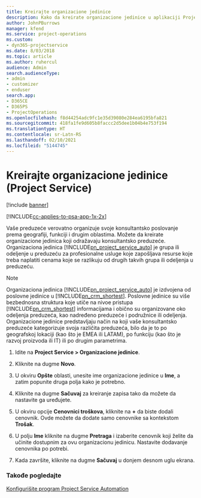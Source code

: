 ```yaml
---
title: Kreirajte organizacione jedinice
description: Kako da kreirate organizacione jedinice u aplikaciji Project Service
author: JohnPBurrows
manager: kfend
ms.service: project-operations
ms.custom:
- dyn365-projectservice
ms.date: 8/03/2018
ms.topic: article
ms.author: ruhercul
audience: Admin
search.audienceType:
- admin
- customizer
- enduser
search.app:
- D365CE
- D365PS
- ProjectOperations
ms.openlocfilehash: f8d44254adc9fc1e35d39080e284ea6195bfa821
ms.sourcegitcommit: 418fa1fe9d605b8faccc2d5dee1b04b4e753f194
ms.translationtype: HT
ms.contentlocale: sr-Latn-RS
ms.lasthandoff: 02/10/2021
ms.locfileid: "5144745"
---
```

# <a name="create-organizational-units-project-service"></a>Kreirajte organizacione jedinice (Project Service)

[!include [banner](../includes/psa-now-project-operations.md)]

[!INCLUDE[cc-applies-to-psa-app-1x-2x](../includes/cc-applies-to-psa-app-1x-2x.md)]

Vaše preduzeće verovatno organizuje svoje konsultantsko poslovanje prema geografiji, funkciji i drugim oblastima. Možete da kreirate organizacione jedinica koji odražavaju konsultantsko preduzeće. Organizaciona jedinica [!INCLUDE[pn_project_service_auto](../includes/pn-project-service-auto.md)] je grupa ili odeljenje u preduzeću za profesionalne usluge koje zapošljava resurse koje treba naplatiti cenama koje se razlikuju od drugih takvih grupa ili odeljenja u preduzeću.  
  
> [!NOTE]
>  Organizaciona jedinica [!INCLUDE[pn_project_service_auto](../includes/pn-project-service-auto.md)] je izdvojena od poslovne jedinice u [!INCLUDE[pn_crm_shortest](../includes/pn-crm-shortest.md)]. Poslovne jedinice su više bezbednosna struktura koje utiče na nivoe pristupa [!INCLUDE[pn_crm_shortest](../includes/pn-crm-shortest.md)] informacijama i obično su organizovane oko odeljenja preduzeća, kao nadređeno preduzeće i podružnice ili odeljenja. Organizacione jedinice predstavljaju način na koji vaše konsultantsko preduzeće kategorizuje svoja različita preduzeća, bilo da je to po geografskoj lokaciji (kao što je EMEA ili LATAM), po funkciju (kao što je razvoj proizvoda ili IT) ili po drugim parametrima.  
  
1.  Idite na **Project Service > Organizacione jedinice**.  
  
2.  Kliknite na dugme **Novo**.  
  
3.  U okviru **Opšte** oblasti, unesite ime organizacione jedinice u **Ime**, a zatim popunite druga polja kako je potrebno.  
  
4.  Kliknite na dugme **Sačuvaj** za kreiranje zapisa tako da možete da nastavite ga uređujete.  
  
5.  U okviru opcije **Cenovnici troškova**, kliknite na **+** da biste dodali cenovnik. Ovde možete da dodate samo cenovnike sa kontekstom **Trošak**.  
  
6.  U polju **Ime** kliknite na dugme **Pretraga** i izaberite cenovnik koji želite da učinite dostupnim za ovu organizacionu jedinicu. Nastavite dodavanje cenovnika po potrebi.  
  
7.  Kada završite, kliknite na dugme **Sačuvaj** u donjem desnom uglu ekrana.  
  
### <a name="see-also"></a>Takođe pogledajte  
 [Konfigurišite program Project Service Automation](../psa/configure.md)
